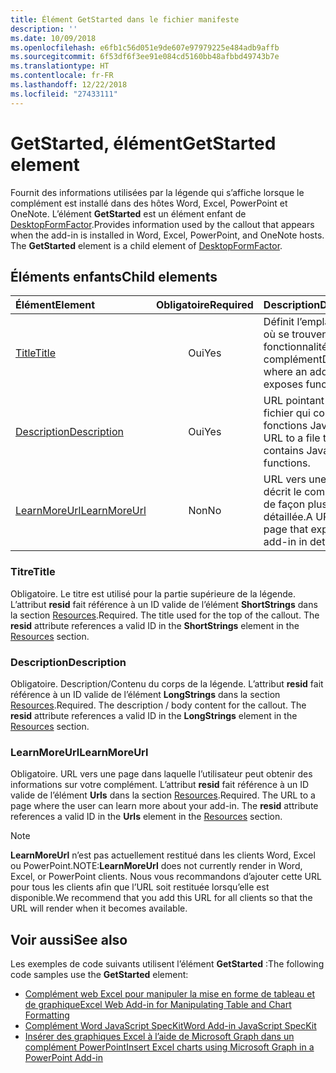```yaml
---
title: Élément GetStarted dans le fichier manifeste
description: ''
ms.date: 10/09/2018
ms.openlocfilehash: e6fb1c56d051e9de607e97979225e484adb9affb
ms.sourcegitcommit: 6f53df6f3ee91e084cd5160bb48afbbd49743b7e
ms.translationtype: HT
ms.contentlocale: fr-FR
ms.lasthandoff: 12/22/2018
ms.locfileid: "27433111"
---
```

# <a name="getstarted-element"></a><span data-ttu-id="39f95-102">GetStarted, élément</span><span class="sxs-lookup"><span data-stu-id="39f95-102">GetStarted element</span></span>

<span data-ttu-id="39f95-p101">Fournit des informations utilisées par la légende qui s’affiche lorsque le complément est installé dans des hôtes Word, Excel, PowerPoint et OneNote. L’élément **GetStarted** est un élément enfant de [DesktopFormFactor](desktopformfactor.md).</span><span class="sxs-lookup"><span data-stu-id="39f95-p101">Provides information used by the callout that appears when the add-in is installed in Word, Excel, PowerPoint, and OneNote hosts. The **GetStarted** element is a child element of [DesktopFormFactor](desktopformfactor.md).</span></span>

## <a name="child-elements"></a><span data-ttu-id="39f95-105">Éléments enfants</span><span class="sxs-lookup"><span data-stu-id="39f95-105">Child elements</span></span>

| <span data-ttu-id="39f95-106">Élément</span><span class="sxs-lookup"><span data-stu-id="39f95-106">Element</span></span>                       | <span data-ttu-id="39f95-107">Obligatoire</span><span class="sxs-lookup"><span data-stu-id="39f95-107">Required</span></span> | <span data-ttu-id="39f95-108">Description</span><span class="sxs-lookup"><span data-stu-id="39f95-108">Description</span></span>                                        |
|:------------------------------|:--------:|:---------------------------------------------------|
| [<span data-ttu-id="39f95-109">Title</span><span class="sxs-lookup"><span data-stu-id="39f95-109">Title</span></span>](#title)               | <span data-ttu-id="39f95-110">Oui</span><span class="sxs-lookup"><span data-stu-id="39f95-110">Yes</span></span>      | <span data-ttu-id="39f95-111">Définit l’emplacement où se trouvent les fonctionnalités d’un complément</span><span class="sxs-lookup"><span data-stu-id="39f95-111">Defines where an add-in exposes functionality.</span></span>     |
| [<span data-ttu-id="39f95-112">Description</span><span class="sxs-lookup"><span data-stu-id="39f95-112">Description</span></span>](#description)   | <span data-ttu-id="39f95-113">Oui</span><span class="sxs-lookup"><span data-stu-id="39f95-113">Yes</span></span>      | <span data-ttu-id="39f95-114">URL pointant vers un fichier qui contient les fonctions JavaScript.</span><span class="sxs-lookup"><span data-stu-id="39f95-114">A URL to a file that contains JavaScript functions.</span></span>|
| [<span data-ttu-id="39f95-115">LearnMoreUrl</span><span class="sxs-lookup"><span data-stu-id="39f95-115">LearnMoreUrl</span></span>](#learnmoreurl) | <span data-ttu-id="39f95-116">Non</span><span class="sxs-lookup"><span data-stu-id="39f95-116">No</span></span>       | <span data-ttu-id="39f95-117">URL vers une page qui décrit le complément de façon plus détaillée.</span><span class="sxs-lookup"><span data-stu-id="39f95-117">A URL to a page that explains the add-in in detail.</span></span>   |

### <a name="title"></a><span data-ttu-id="39f95-118">Titre</span><span class="sxs-lookup"><span data-stu-id="39f95-118">Title</span></span> 

<span data-ttu-id="39f95-p102">Obligatoire. Le titre est utilisé pour la partie supérieure de la légende. L’attribut **resid** fait référence à un ID valide de l’élément **ShortStrings** dans la section [Resources](resources.md).</span><span class="sxs-lookup"><span data-stu-id="39f95-p102">Required. The title used for the top of the callout. The **resid** attribute references a valid ID in the **ShortStrings** element in the [Resources](resources.md) section.</span></span>

### <a name="description"></a><span data-ttu-id="39f95-122">Description</span><span class="sxs-lookup"><span data-stu-id="39f95-122">Description</span></span>

<span data-ttu-id="39f95-p103">Obligatoire. Description/Contenu du corps de la légende. L’attribut **resid** fait référence à un ID valide de l’élément **LongStrings** dans la section [Resources](resources.md).</span><span class="sxs-lookup"><span data-stu-id="39f95-p103">Required. The description / body content for the callout. The **resid** attribute references a valid ID in the **LongStrings** element in the [Resources](resources.md) section.</span></span>

### <a name="learnmoreurl"></a><span data-ttu-id="39f95-126">LearnMoreUrl</span><span class="sxs-lookup"><span data-stu-id="39f95-126">LearnMoreUrl</span></span>

<span data-ttu-id="39f95-p104">Obligatoire. URL vers une page dans laquelle l’utilisateur peut obtenir des informations sur votre complément. L’attribut **resid** fait référence à un ID valide de l’élément **Urls** dans la section [Resources](resources.md).</span><span class="sxs-lookup"><span data-stu-id="39f95-p104">Required. The URL to a page where the user can learn more about your add-in. The **resid** attribute references a valid ID in the **Urls** element in the [Resources](resources.md) section.</span></span>

> [!NOTE]
> <span data-ttu-id="39f95-130">**LearnMoreUrl** n’est pas actuellement restitué dans les clients Word, Excel ou PowerPoint.</span><span class="sxs-lookup"><span data-stu-id="39f95-130">NOTE:**LearnMoreUrl** does not currently render in Word, Excel, or PowerPoint clients.</span></span> <span data-ttu-id="39f95-131">Nous vous recommandons d’ajouter cette URL pour tous les clients afin que l’URL soit restituée lorsqu’elle est disponible.</span><span class="sxs-lookup"><span data-stu-id="39f95-131">We recommend that you add this URL for all clients so that the URL will render when it becomes available.</span></span> 

## <a name="see-also"></a><span data-ttu-id="39f95-132">Voir aussi</span><span class="sxs-lookup"><span data-stu-id="39f95-132">See also</span></span>

<span data-ttu-id="39f95-133">Les exemples de code suivants utilisent l’élément **GetStarted** :</span><span class="sxs-lookup"><span data-stu-id="39f95-133">The following code samples use the **GetStarted** element:</span></span>

* [<span data-ttu-id="39f95-134">Complément web Excel pour manipuler la mise en forme de tableau et de graphique</span><span class="sxs-lookup"><span data-stu-id="39f95-134">Excel Web Add-in for Manipulating Table and Chart Formatting</span></span>](https://github.com/OfficeDev/Excel-Add-in-JavaScript-SalesTracker)
* [<span data-ttu-id="39f95-135">Complément Word JavaScript SpecKit</span><span class="sxs-lookup"><span data-stu-id="39f95-135">Word Add-in JavaScript SpecKit</span></span>](https://github.com/OfficeDev/Word-Add-in-JS-SpecKit)
* [<span data-ttu-id="39f95-136">Insérer des graphiques Excel à l’aide de Microsoft Graph dans un complément PowerPoint</span><span class="sxs-lookup"><span data-stu-id="39f95-136">Insert Excel charts using Microsoft Graph in a PowerPoint Add-in</span></span>](https://github.com/OfficeDev/PowerPoint-Add-in-Microsoft-Graph-ASPNET-InsertChart)
